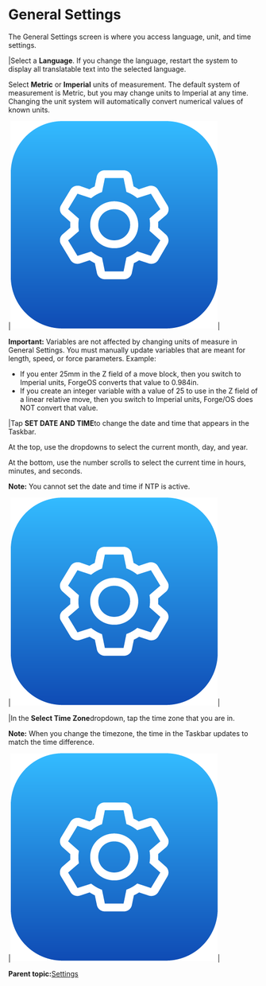 # General Settings

The General Settings screen is where you access language, unit, and time settings.

|Select a **Language**. If you change the language, restart the system to display all translatable text into the selected language.

 Select **Metric** or **Imperial** units of measurement. The default system of measurement is Metric, but you may change units to Imperial at any time. Changing the unit system will automatically convert numerical values of known units.

|![](../Images/Settings-App-5-x/settings_icon_5x.png)|

**Important:** Variables are not affected by changing units of measure in General Settings. You must manually update variables that are meant for length, speed, or force parameters. Example:

-   If you enter 25mm in the Z field of a move block, then you switch to Imperial units, ForgeOS converts that value to 0.984in.
-   If you create an integer variable with a value of 25 to use in the Z field of a linear relative move, then you switch to Imperial units, Forge/OS does NOT convert that value.

|Tap **SET DATE AND TIME**to change the date and time that appears in the Taskbar.

At the top, use the dropdowns to select the current month, day, and year.

At the bottom, use the number scrolls to select the current time in hours, minutes, and seconds.

**Note:** You cannot set the date and time if NTP is active.

|![](../Images/Settings-App-5-x/settings_icon_5x.png)|

|In the **Select Time Zone**dropdown, tap the time zone that you are in.

**Note:** When you change the timezone, the time in the Taskbar updates to match the time difference.

|![](../Images/Settings-App-5-x/settings_icon_5x.png)|

**Parent topic:**[Settings](../3-Settings-App/settings.md)

